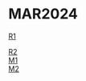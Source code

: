 # MAR2024
<a href="https://vimeo.com/922136830">R1</a>
<div></div>
<a href="https://vk.com/video760598098_456245567">R2</a>
<div></div>
<a href="https://vk.com/video760598098_456245500">M1</a>
<div></div>
<a href="https://vk.com/video828807734_456241019">M2</a>
<div></div>

